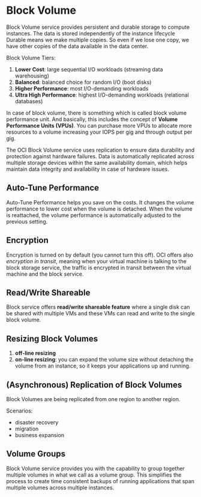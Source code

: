 # Block Volume

Block Volume service provides persistent and durable storage to compute instances. The data is stored independently of the instance lifecycle Durable means we make multiple copies. So even if we lose one copy, we have other copies of the data available in the data center. 

Block Volume Tiers:
1. **Lower Cost**: large sequential I/O workloads (streaming data warehousing)
2. **Balanced**: balanced choice for random I/O (boot disks)
3. **Higher Performance**: most I/O-demanding workloads
4. **Ultra High Performance**: highest I/O-demanding workloads (relational databases)

In case of block volume, there is something which is called block volume performance unit. And basically, this includes the concept of **Volume Performance Units (VPUs)**. You can purchase more VPUs to allocate more resources to a volume increasing your IOPS per gig and through output per gig.

The OCI Block Volume service uses replication to ensure data durability and protection against hardware failures. Data is automatically replicated across multiple storage devices within the same availability domain, which helps maintain data integrity and availability in case of hardware issues.

## Auto-Tune Performance

Auto-Tune Performance helps you save on the costs. It changes the volume performance to lower cost when the volume is detached. When the volume is reattached, the volume performance is automatically adjusted to the previous setting.

## Encryption

Encryption is turned on by default (you cannot turn this off). OCI offers also *encryption in transit*, meaning when your virtual machine is talking to the block storage service, the traffic is encrypted in transit between the virtual machine and the block service.

## Read/Write Shareable

Block service offers **read/write shareable feature** where a single disk can be shared with multiple VMs and these VMs can read and write to the single block volume.

## Resizing Block Volumes

1. **off-line resizing**
2. **on-line resizing**: you can expand the volume size without detaching the volume from an instance, so it keeps your applications up and running. 

## (Asynchronous) Replication of Block Volumes

Block Volumes are being replicated from one region to another region. 

Scenarios:
- disaster recovery
- migration
- business expansion

##  Volume Groups

Block Volume service provides you with the capability to group together multiple volumes in what we call as a volume group. This simplifies the process to create time consistent backups of running applications that span multiple volumes across multiple instances.